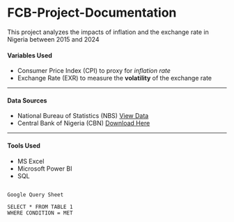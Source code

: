 # FCB-Project-Documentation
This project analyzes the impacts of inflation and the exchange rate in Nigeria between 2015 and 2024

#### Variables Used
- Consumer Price Index (CPI) to proxy for _inflation rate_
- Exchange Rate (EXR) to measure the **volatility** of the exchange rate
---

#### Data Sources
- National Bureau of Statistics (NBS) [View Data](https://nigerianstat.gov.ng)
- Central Bank of Nigeria (CBN) [Download Here](https://www.cbn.gov.ng)
---
  
#### Tools Used
- MS Excel
- Microsoft Power BI
- SQL


```

Google Query Sheet

SELECT * FROM TABLE 1
WHERE CONDITION = MET

```

